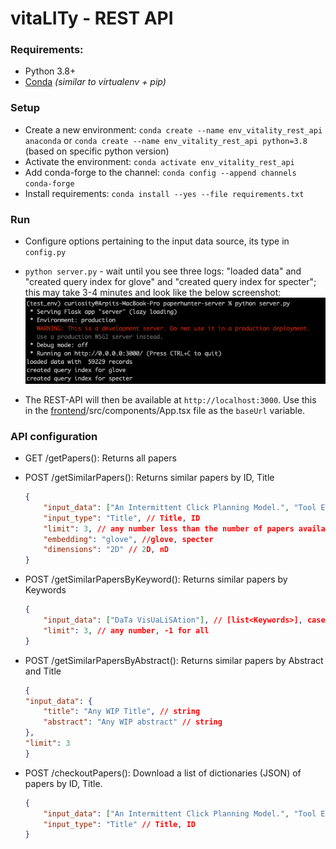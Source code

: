 # vitaLITy - REST API

### Requirements: 
- Python 3.8+
- [Conda](https://docs.conda.io/en/latest/) *(similar to virtualenv + pip)*

### Setup
- Create a new environment: `conda create --name env_vitality_rest_api anaconda` or `conda create --name env_vitality_rest_api python=3.8` (based on specific python version)
- Activate the environment: `conda activate env_vitality_rest_api`
- Add conda-forge to the channel: `conda config --append channels conda-forge`
- Install requirements: `conda install --yes --file requirements.txt`

### Run
- Configure options pertaining to the input data source, its type in `config.py` 
- `python server.py` - wait until you see three logs: "loaded data" and "created query index for glove" and "created query index for specter"; this may take 3-4 minutes and look like the below screenshot:
![Logs](run.png "Logs on successful run")

- The REST-API will then be available at `http://localhost:3000`. Use this in the [frontend](https://github.com/vitality-vis/frontend)/src/components/App.tsx file as the `baseUrl` variable.


### API configuration
- GET /getPapers(): Returns all papers
- POST /getSimilarPapers(): Returns similar papers by ID, Title
    ```json
    {
        "input_data": ["An Intermittent Click Planning Model.", "Tool Extension in Human-Computer Interaction."], // [list<Title>], [list<ID>] depending on the input_type below
        "input_type": "Title", // Title, ID
        "limit": 3, // any number less than the number of papers available.
        "embedding": "glove", //glove, specter
        "dimensions": "2D" // 2D, nD
    }
    ```
    
- POST /getSimilarPapersByKeyword(): Returns similar papers by Keywords
    ```json
    {
        "input_data": ["DaTa VisUaLiSAtion"], // [list<Keywords>], case insensitive
        "limit": 3, // any number, -1 for all
    }
    ```
    
- POST /getSimilarPapersByAbstract(): Returns similar papers by Abstract and Title
    ```json
    {
    "input_data": {
        "title": "Any WIP Title", // string
        "abstract": "Any WIP abstract" // string
    },
    "limit": 3
    }
    ```

- POST /checkoutPapers(): Download a list of dictionaries (JSON) of papers by ID, Title.
    ```json
    {
        "input_data": ["An Intermittent Click Planning Model.", "Tool Extension in Human-Computer Interaction."], // [list<Title>], [list<ID>] depending on the input_type below
        "input_type": "Title" // Title, ID
    }
    ```
